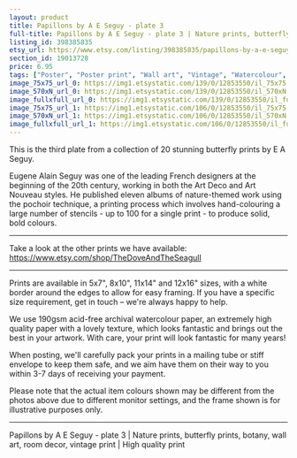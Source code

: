 ```yaml
---
layout: product
title: Papillons by A E Seguy - plate 3 
full-title: Papillons by A E Seguy - plate 3 | Nature prints, butterfly prints, botany, wall art, room decor, vintage print | High quality print
listing_id: 398385835
etsy_url: https://www.etsy.com/listing/398385835/papillons-by-a-e-seguy-plate-3-nature?utm_source=thedoveandtheseagull&utm_medium=api&utm_campaign=api
section_id: 19013728
price: 6.95
tags: ["Poster", "Poster print", "Wall art", "Vintage", "Watercolour", "Nature", "Botanical art", "Wildlife", "Nature print", "Butterfly print", "Butterfly art", "Butterfly poster", "High quality print"]
image_75x75_url_0: https://img1.etsystatic.com/139/0/12853550/il_75x75.1031603757_ozwd.jpg
image_570xN_url_0: https://img1.etsystatic.com/139/0/12853550/il_570xN.1031603757_ozwd.jpg
image_fullxfull_url_0: https://img1.etsystatic.com/139/0/12853550/il_fullxfull.1031603757_ozwd.jpg
image_75x75_url_1: https://img1.etsystatic.com/106/0/12853550/il_75x75.1031603771_1h0c.jpg
image_570xN_url_1: https://img1.etsystatic.com/106/0/12853550/il_570xN.1031603771_1h0c.jpg
image_fullxfull_url_1: https://img1.etsystatic.com/106/0/12853550/il_fullxfull.1031603771_1h0c.jpg
---
```

This is the third plate from a collection of 20 stunning butterfly prints by E A Seguy.

Eugene Alain Seguy was one of the leading French designers at the beginning of the 20th century, working in both the Art Deco and Art Nouveau styles. He published eleven albums of nature-themed work using the pochoir technique, a printing process which involves hand-colouring a large number of stencils - up to 100 for a single print -  to produce solid, bold colours.

---

Take a look at the other prints we have available: https://www.etsy.com/shop/TheDoveAndTheSeagull

---

Prints are available in 5x7&quot;, 8x10&quot;, 11x14&quot; and 12x16&quot; sizes, with a white border around the edges to allow for easy framing. If you have a specific size requirement, get in touch – we&#39;re always happy to help.

We use 190gsm acid-free archival watercolour paper, an extremely high quality paper with a lovely texture, which looks fantastic and brings out the best in your artwork. With care, your print will look fantastic for many years!

When posting, we&#39;ll carefully pack your prints in a mailing tube or stiff envelope to keep them safe, and we aim have them on their way to you within 3-7 days of receiving your payment.

Please note that the actual item colours shown may be different from the photos above due to different monitor settings, and the frame shown is for illustrative purposes only.

---

Papillons by A E Seguy - plate 3 | Nature prints, butterfly prints, botany, wall art, room decor, vintage print | High quality print
